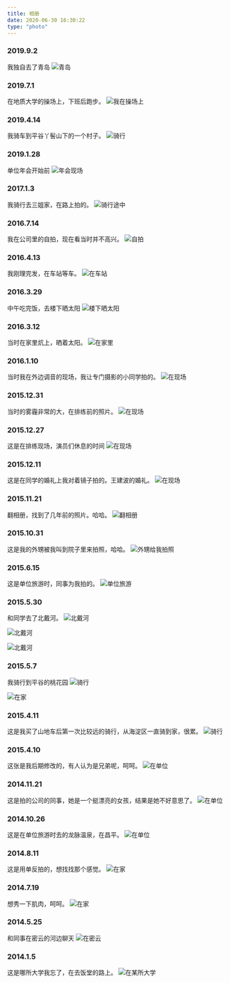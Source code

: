 ```yaml
---
title: 相册
date: 2020-06-30 16:30:22
type: "photo"
---
```

### 2019.9.2
我独自去了青岛
![青岛](https://res.cloudinary.com/ddsg/image/upload/v1593506169/my%20photo/%E5%BE%AE%E4%BF%A1%E5%9B%BE%E7%89%87_20200630163530_klpq4i.jpg)

### 2019.7.1
在地质大学的操场上，下班后跑步。
![我在操场上](https://res.cloudinary.com/ddsg/image/upload/v1593506274/my%20photo/%E5%BE%AE%E4%BF%A1%E5%9B%BE%E7%89%87_20200630163736_tpcacu.jpg)

### 2019.4.14
我骑车到平谷丫髻山下的一个村子。
![骑行](https://res.cloudinary.com/ddsg/image/upload/v1593506451/my%20photo/%E5%BE%AE%E4%BF%A1%E5%9B%BE%E7%89%87_20200630164008_gln2sd.jpg)

### 2019.1.28
单位年会开始前
![年会现场](https://res.cloudinary.com/ddsg/image/upload/v1593506553/my%20photo/%E5%BE%AE%E4%BF%A1%E5%9B%BE%E7%89%87_20200630164221_a5yllm.jpg)

### 2017.1.3
我骑行去三姐家，在路上拍的。
![骑行途中](https://res.cloudinary.com/ddsg/image/upload/v1593506764/my%20photo/%E5%BE%AE%E4%BF%A1%E5%9B%BE%E7%89%87_20200630164553_jxvxze.jpg)

### 2016.7.14
我在公司里的自拍，现在看当时并不高兴。
![自拍](https://res.cloudinary.com/ddsg/image/upload/v1593506860/my%20photo/%E5%BE%AE%E4%BF%A1%E5%9B%BE%E7%89%87_20200630164728_dcasyr.jpg)

### 2016.4.13
我刚理完发，在车站等车。
![在车站](https://res.cloudinary.com/ddsg/image/upload/v1593506947/my%20photo/%E5%BE%AE%E4%BF%A1%E5%9B%BE%E7%89%87_20200630164855_zlpkmu.jpg)

### 2016.3.29
中午吃完饭，去楼下晒太阳
![楼下晒太阳](https://res.cloudinary.com/ddsg/image/upload/v1593507039/my%20photo/%E5%BE%AE%E4%BF%A1%E5%9B%BE%E7%89%87_20200630165027_qshsej.jpg)

### 2016.3.12
当时在家里炕上，晒着太阳。
![在家里](https://res.cloudinary.com/ddsg/image/upload/v1593507202/my%20photo/%E5%BE%AE%E4%BF%A1%E5%9B%BE%E7%89%87_20200630165150_da92fa.jpg)

### 2016.1.10
当时我在外边调音的现场，我让专门摄影的小同学拍的。
![在现场](https://res.cloudinary.com/ddsg/image/upload/v1593507191/my%20photo/%E5%BE%AE%E4%BF%A1%E5%9B%BE%E7%89%87_20200630165300_tq4gvh.jpg)

### 2015.12.31
当时的雾霾非常的大，在排练前的照片。
![在现场](https://res.cloudinary.com/ddsg/image/upload/v1593507429/my%20photo/%E5%BE%AE%E4%BF%A1%E5%9B%BE%E7%89%87_20200630165702_d0eh9b.jpg)

### 2015.12.27
这是在排练现场，演员们休息的时间
![在现场](https://res.cloudinary.com/ddsg/image/upload/v1593507515/my%20photo/%E5%BE%AE%E4%BF%A1%E5%9B%BE%E7%89%87_20200630165737_erweyh.jpg)

### 2015.12.11
这是在同学的婚礼上我对着镜子拍的。王建波的婚礼。
![在现场](https://res.cloudinary.com/ddsg/image/upload/v1593507555/my%20photo/%E5%BE%AE%E4%BF%A1%E5%9B%BE%E7%89%87_20200630165905_vxkl76.jpg)

### 2015.11.21
翻相册，找到了几年前的照片。哈哈。
![翻相册](https://res.cloudinary.com/ddsg/image/upload/v1593507678/my%20photo/%E5%BE%AE%E4%BF%A1%E5%9B%BE%E7%89%87_20200630170106_g4it5m.jpg)

### 2015.10.31
这是我的外甥被我叫到院子里来拍照，哈哈。
![外甥给我拍照](https://res.cloudinary.com/ddsg/image/upload/v1593507774/my%20photo/%E5%BE%AE%E4%BF%A1%E5%9B%BE%E7%89%87_20200630170238_s6yaef.jpg)

### 2015.6.15
这是单位旅游时，同事为我拍的。
![单位旅游](https://res.cloudinary.com/ddsg/image/upload/v1593507885/my%20photo/%E5%BE%AE%E4%BF%A1%E5%9B%BE%E7%89%87_20200630170435_fux4s9.jpg)

### 2015.5.30
和同学去了北戴河。
![北戴河](https://res.cloudinary.com/ddsg/image/upload/v1593508010/my%20photo/%E5%BE%AE%E4%BF%A1%E5%9B%BE%E7%89%87_20200630170557_zwgxlz.jpg)

![北戴河](https://res.cloudinary.com/ddsg/image/upload/v1593508010/my%20photo/%E5%BE%AE%E4%BF%A1%E5%9B%BE%E7%89%87_20200630170600_r1ucao.jpg)

![北戴河](https://res.cloudinary.com/ddsg/image/upload/v1593508012/my%20photo/%E5%BE%AE%E4%BF%A1%E5%9B%BE%E7%89%87_20200630170604_h7hxcw.jpg)

### 2015.5.7
我骑行到平谷的桃花园
![骑行](https://res.cloudinary.com/ddsg/image/upload/v1593508113/my%20photo/%E5%BE%AE%E4%BF%A1%E5%9B%BE%E7%89%87_20200630170821_vrphqh.jpg)

![在家](https://res.cloudinary.com/ddsg/image/upload/v1593508198/my%20photo/%E5%BE%AE%E4%BF%A1%E5%9B%BE%E7%89%87_20200630170945_yqgxkn.jpg)

### 2015.4.11
这是我买了山地车后第一次比较远的骑行，从海淀区一直骑到家，很累。
![骑行](https://res.cloudinary.com/ddsg/image/upload/v1593508338/my%20photo/%E5%BE%AE%E4%BF%A1%E5%9B%BE%E7%89%87_20200630171201_w8dkxo.jpg)

### 2015.4.10
这张是我后期修改的，有人认为是兄弟呢，呵呵。
![在单位](https://res.cloudinary.com/ddsg/image/upload/v1593508463/my%20photo/%E5%BE%AE%E4%BF%A1%E5%9B%BE%E7%89%87_20200630171353_vgwslq.jpg)

### 2014.11.21
这是拍的公司的同事，她是一个挺漂亮的女孩，结果是她不好意思了。
![在单位](https://res.cloudinary.com/ddsg/image/upload/v1593508639/my%20photo/%E5%BE%AE%E4%BF%A1%E5%9B%BE%E7%89%87_20200630171549_j6l4rm.jpg)

### 2014.10.26
这是在单位旅游时去的龙脉温泉，在昌平。
![在单位](https://res.cloudinary.com/ddsg/image/upload/v1593508701/my%20photo/%E5%BE%AE%E4%BF%A1%E5%9B%BE%E7%89%87_20200630171815_fj5kjp.jpg)

### 2014.8.11
这是用单反拍的，想找找那个感觉。
![在家](https://res.cloudinary.com/ddsg/image/upload/v1593508822/my%20photo/%E5%BE%AE%E4%BF%A1%E5%9B%BE%E7%89%87_20200630171925_pgoudh.jpg)

### 2014.7.19
想秀一下肌肉，呵呵。
![在家](https://res.cloudinary.com/ddsg/image/upload/v1593508922/my%20photo/%E5%BE%AE%E4%BF%A1%E5%9B%BE%E7%89%87_20200630172106_cip9vw.jpg)

### 2014.5.25
和同事在密云的河边聊天
![在密云](https://res.cloudinary.com/ddsg/image/upload/v1593509001/my%20photo/%E5%BE%AE%E4%BF%A1%E5%9B%BE%E7%89%87_20200630172056_zp56rf.jpg)

### 2014.1.5
这是哪所大学我忘了，在去饭堂的路上。
![在某所大学](https://res.cloudinary.com/ddsg/image/upload/v1593509084/my%20photo/%E5%BE%AE%E4%BF%A1%E5%9B%BE%E7%89%87_20200630172109_daende.jpg)


